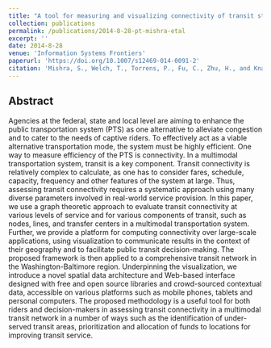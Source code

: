 ```yaml
---
title: "A tool for measuring and visualizing connectivity of transit stop, route and transfer center in a multimodal transportation network"
collection: publications
permalink: /publications/2014-8-28-pt-mishra-etal
excerpt: ''
date: 2014-8-28
venue: 'Information Systems Frontiers'
paperurl: 'https://doi.org/10.1007/s12469-014-0091-2'
citation: 'Mishra, S., Welch, T., Torrens, P., Fu, C., Zhu, H., and Knaap, E. (2015). A tool for measuring and visualizing connectivity of transit stop, route and transfer center in a multimodal transportation network. Public Transport. 7(1). 77-99.'
---
```


## Abstract

Agencies at the federal, state and local level are aiming to enhance the public transportation system (PTS) as one alternative to alleviate congestion and to cater to the needs of captive riders. To effectively act as a viable alternative transportation mode, the system must be highly efficient. One way to measure efficiency of the PTS is connectivity. In a multimodal transportation system, transit is a key component. Transit connectivity is relatively complex to calculate, as one has to consider fares, schedule, capacity, frequency and other features of the system at large. Thus, assessing transit connectivity requires a systematic approach using many diverse parameters involved in real-world service provision. In this paper, we use a graph theoretic approach to evaluate transit connectivity at various levels of service and for various components of transit, such as nodes, lines, and transfer centers in a multimodal transportation system. Further, we provide a platform for computing connectivity over large-scale applications, using visualization to communicate results in the context of their geography and to facilitate public transit decision-making. The proposed framework is then applied to a comprehensive transit network in the Washington-Baltimore region. Underpinning the visualization, we introduce a novel spatial data architecture and Web-based interface designed with free and open source libraries and crowd-sourced contextual data, accessible on various platforms such as mobile phones, tablets and personal computers. The proposed methodology is a useful tool for both riders and decision-makers in assessing transit connectivity in a multimodal transit network in a number of ways such as the identification of under-served transit areas, prioritization and allocation of funds to locations for improving transit service.
